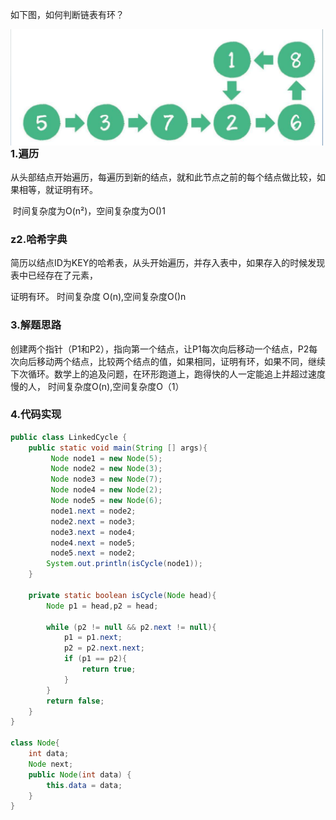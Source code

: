 如下图，如何判断链表有环？

<img src='../../pics/linked_cycle.png' width=500 align=left>

### 1.遍历

​	从头部结点开始遍历，每遍历到新的结点，就和此节点之前的每个结点做比较，如果相等，就证明有环。

​	时间复杂度为O(n²)，空间复杂度为O()1

### z2.哈希字典

​	简历以结点ID为KEY的哈希表，从头开始遍历，并存入表中，如果存入的时候发现表中已经存在了元素，

证明有环。
    时间复杂度 O(n),空间复杂度O()n

### 3.解题思路

​	创建两个指针（P1和P2），指向第一个结点，让P1每次向后移动一个结点，P2每次向后移动两个结点，比较两个结点的值，如果相同，证明有环，如果不同，继续下次循环。
​	数学上的追及问题，在环形跑道上，跑得快的人一定能追上并超过速度慢的人，
​	时间复杂度O(n),空间复杂度O（1）

### 4.代码实现

```java
public class LinkedCycle {
    public static void main(String [] args){
         Node node1 = new Node(5);
         Node node2 = new Node(3);
         Node node3 = new Node(7);
         Node node4 = new Node(2);
         Node node5 = new Node(6);
         node1.next = node2;
         node2.next = node3;
         node3.next = node4;
         node4.next = node5;
         node5.next = node2;
        System.out.println(isCycle(node1));
    }

    private static boolean isCycle(Node head){
        Node p1 = head,p2 = head;

        while (p2 != null && p2.next != null){
            p1 = p1.next;
            p2 = p2.next.next;
            if (p1 == p2){
                return true;
            }
        }
        return false;
    }
}

class Node{
    int data;
    Node next;
    public Node(int data) {
        this.data = data;
    }
}
```
